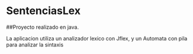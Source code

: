 # SentenciasLex

##Proyecto realizado en java.

La aplicacion utiliza un analizador lexico con Jflex, y un Automata con pila para analizar la sintaxis
